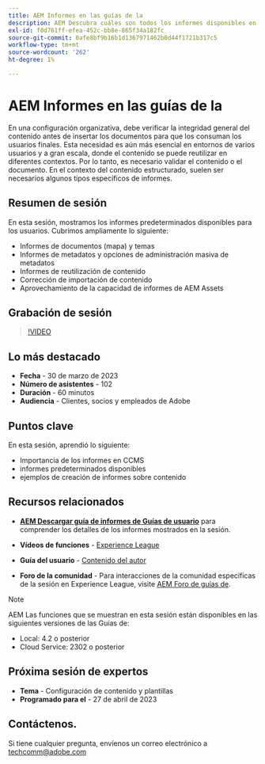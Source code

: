 ```yaml
---
title: AEM Informes en las guías de la
description: AEM Descubra cuáles son todos los informes disponibles en la para ayudar a los usuarios a mejorar la calidad del contenido.
exl-id: f0d761ff-efea-452c-bb8e-865f34a182fc
source-git-commit: 0afe8bf9b16b1d1367971462b0d44f1721b317c5
workflow-type: tm+mt
source-wordcount: '262'
ht-degree: 1%

---
```


# AEM Informes en las guías de la

En una configuración organizativa, debe verificar la integridad general del contenido antes de insertar los documentos para que los consuman los usuarios finales. Esta necesidad es aún más esencial en entornos de varios usuarios y a gran escala, donde el contenido se puede reutilizar en diferentes contextos. Por lo tanto, es necesario validar el contenido o el documento. En el contexto del contenido estructurado, suelen ser necesarios algunos tipos específicos de informes.


## Resumen de sesión

En esta sesión, mostramos los informes predeterminados disponibles para los usuarios. Cubrimos ampliamente lo siguiente:

- Informes de documentos (mapa) y temas
- Informes de metadatos y opciones de administración masiva de metadatos
- Informes de reutilización de contenido
- Corrección de importación de contenido
- Aprovechamiento de la capacidad de informes de AEM Assets


## Grabación de sesión

>[!VIDEO](https://video.tv.adobe.com/v/3417529/guides--reporting-reporting?quality=12&learn=on)


## Lo más destacado

- **Fecha** - 30 de marzo de 2023
- **Número de asistentes** - 102
- **Duración** - 60 minutos
- **Audiencia** - Clientes, socios y empleados de Adobe


## Puntos clave

En esta sesión, aprendió lo siguiente:

- Importancia de los informes en CCMS
- informes predeterminados disponibles
- ejemplos de creación de informes sobre contenido


## Recursos relacionados

- **[AEM Descargar guía de informes de Guías de usuario](./assets/aem-guides-expert-session-reports-documentation.pdf)** para comprender los detalles de los informes mostrados en la sesión.

- **Vídeos de funciones** -  [Experience League](https://experienceleague.adobe.com/docs/experience-manager-guides-learn/videos/output-generation/working-with-reports.html?lang=en)

- **Guía del usuario** - [Contenido del autor](/help/product-guide/user-guide/reports-intro.md)

- **Foro de la comunidad** - Para interacciones de la comunidad específicas de la sesión en Experience League, visite  [AEM Foro de guías de](https://experienceleaguecommunities.adobe.com/t5/experience-manager-guides/bd-p/xml-documentation-discussions).

>[!NOTE]
>
> AEM Las funciones que se muestran en esta sesión están disponibles en las siguientes versiones de las Guías de:
>
> - Local: 4.2 o posterior
> - Cloud Service: 2302 o posterior


## Próxima sesión de expertos

- **Tema** - Configuración de contenido y plantillas
- **Programado para el** - 27 de abril de 2023


## Contáctenos.

Si tiene cualquier pregunta, envíenos un correo electrónico a <techcomm@adobe.com>
